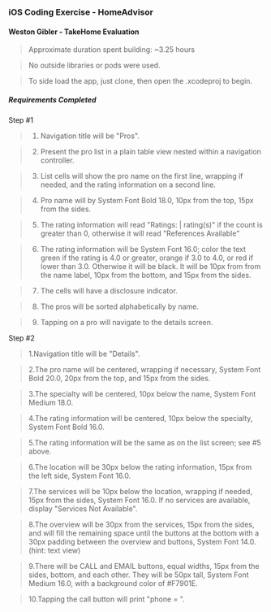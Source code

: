 ### iOS Coding Exercise - HomeAdvisor
#### Weston Gibler - TakeHome Evaluation
> Approximate duration spent building: ~3.25 hours

> No outside libraries or pods were used.

> To side load the app, just clone, then open the .xcodeproj to begin.

##### Requirements Completed  


Step #1
> 1. Navigation title will be "Pros".   

> 2. Present the pro list in a plain table view nested within a navigation controller.

> 3. List cells will show the pro name on the first line, wrapping if needed, and the rating information on a second line.  

> 4. Pro name will by System Font Bold 18.0, 10px from the top, 15px from the sides.  

> 5. The rating information will read "Ratings: <value> | <count> rating(s)" if the count is greater than 0, otherwise it will read "References Available"  

> 6. The rating information will be System Font 16.0; color the text green if the rating is 4.0 or greater, orange if 3.0 to 4.0, or red if lower than 3.0. Otherwise it will be black. It will be 10px from from the name label, 10px from the bottom, and 15px from the sides.  

> 7. The cells will have a disclosure indicator.  

> 8. The pros will be sorted alphabetically by name.  

> 9. Tapping on a pro will navigate to the details screen.  

  Step #2  


  > 1.Navigation title will be "Details".

  > 2.The pro name will be centered, wrapping if necessary, System Font Bold 20.0, 20px from the top, and 15px from the sides.  

  > 3.The specialty will be centered, 10px below the name, System Font Medium 18.0.  

  > 4.The rating information will be centered, 10px below the specialty, System Font Bold 16.0.  

  > 5.The rating information will be the same as on the list screen; see #5 above.  

  > 6.The location will be 30px below the rating information, 15px from the left side, System Font 16.0.  

  > 7.The services will be 10px below the location, wrapping if needed, 15px from the sides, System Font 16.0. If no services are available, display "Services Not Available".  

  > 8.The overview will be 30px from the services, 15px from the sides, and will fill the remaining space until the buttons at the bottom with a 30px padding between the overview and buttons, System Font 14.0. (hint: text view)  

  > 9.There will be CALL and EMAIL buttons, equal widths, 15px from the sides, bottom, and each other. They will be 50px tall, System Font Medium 16.0, with a background color of #F7901E.  

  > 10.Tapping the call button will print "phone = <phone number>".
